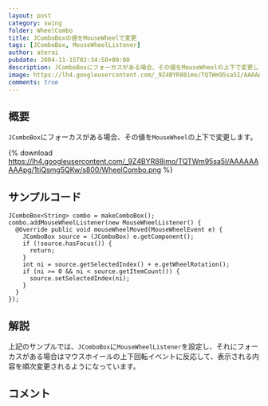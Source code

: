 ```yaml
---
layout: post
category: swing
folder: WheelCombo
title: JComboBoxの値をMouseWheelで変更
tags: [JComboBox, MouseWheelListener]
author: aterai
pubdate: 2004-11-15T02:34:50+09:00
description: JComboBoxにフォーカスがある場合、その値をMouseWheelの上下で変更します。
image: https://lh4.googleusercontent.com/_9Z4BYR88imo/TQTWm95sa5I/AAAAAAAAApg/1tiQsmg5QKw/s800/WheelCombo.png
comments: true
---
```

## 概要
`JComboBox`にフォーカスがある場合、その値を`MouseWheel`の上下で変更します。

{% download https://lh4.googleusercontent.com/_9Z4BYR88imo/TQTWm95sa5I/AAAAAAAAApg/1tiQsmg5QKw/s800/WheelCombo.png %}

## サンプルコード
<pre class="prettyprint"><code>JComboBox&lt;String&gt; combo = makeComboBox();
combo.addMouseWheelListener(new MouseWheelListener() {
  @Override public void mouseWheelMoved(MouseWheelEvent e) {
    JComboBox source = (JComboBox) e.getComponent();
    if (!source.hasFocus()) {
      return;
    }
    int ni = source.getSelectedIndex() + e.getWheelRotation();
    if (ni &gt;= 0 &amp;&amp; ni &lt; source.getItemCount()) {
      source.setSelectedIndex(ni);
    }
  }
});
</code></pre>

## 解説
上記のサンプルでは、`JComboBox`に`MouseWheelListener`を設定し、それにフォーカスがある場合はマウスホイールの上下回転イベントに反応して、表示される内容を順次変更されるようになっています。

## コメント
